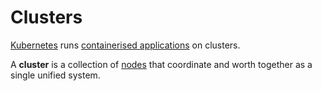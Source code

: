 
# Clusters

[Kubernetes](../what-is-kubernetes) runs [containerised applications](../../concepts/containerised-application) 
on clusters.

A **cluster** is a collection of [nodes](../../kubernetes/nodes) that coordinate and worth together as a single unified 
system.
